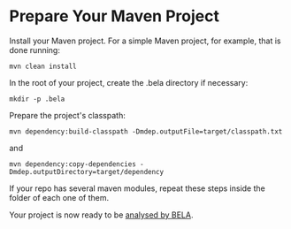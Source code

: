 # Prepare Your Maven Project

Install your Maven project. For a simple Maven project, for example, that is done running:

`mvn clean install`

In the root of your project, create the .bela directory if necessary:

```
mkdir -p .bela
```

Prepare the project's classpath:

```
mvn dependency:build-classpath -Dmdep.outputFile=target/classpath.txt
```
and

```
mvn dependency:copy-dependencies -Dmdep.outputDirectory=target/dependency
```
If your repo has several maven modules, repeat these steps inside the folder of each one of them.

Your project is now ready to be [analysed by BELA](/updaters/Java.md).
